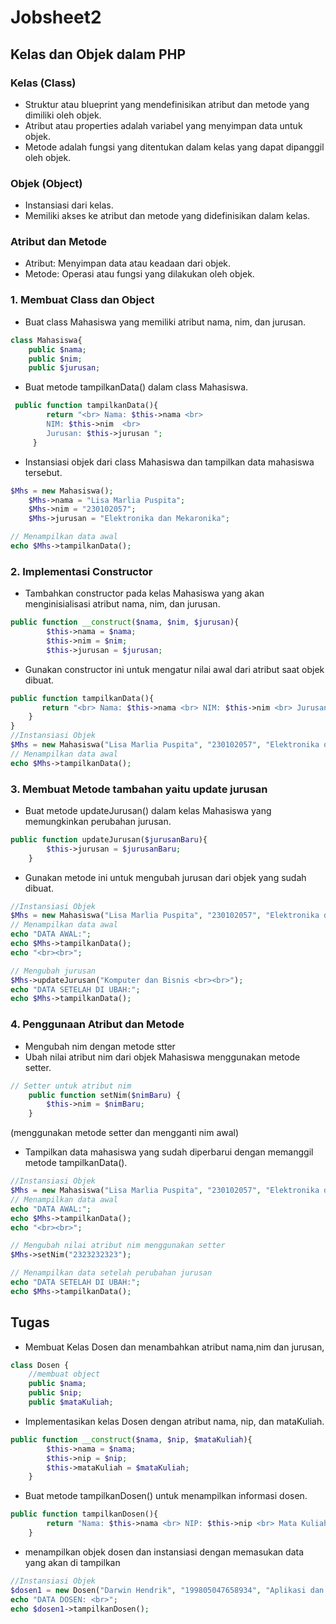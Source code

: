 # Jobsheet2
## Kelas dan Objek dalam PHP
### Kelas (Class)
- Struktur atau blueprint yang mendefinisikan atribut dan metode yang dimiliki oleh objek.
- Atribut atau properties adalah variabel yang menyimpan data untuk objek.
- Metode adalah fungsi yang ditentukan dalam kelas yang dapat dipanggil oleh objek.
### Objek (Object)
- Instansiasi dari kelas.
- Memiliki akses ke atribut dan metode yang didefinisikan dalam kelas.
### Atribut dan Metode
- Atribut: Menyimpan data atau keadaan dari objek.
- Metode: Operasi atau fungsi yang dilakukan oleh objek.

### 1. Membuat Class dan Object
- Buat class Mahasiswa yang memiliki atribut nama, nim, dan jurusan.
```php
class Mahasiswa{
    public $nama;
    public $nim;
    public $jurusan;
```
- Buat metode tampilkanData() dalam class Mahasiswa.
```php
 public function tampilkanData(){
        return "<br> Nama: $this->nama <br>
        NIM: $this->nim  <br> 
        Jurusan: $this->jurusan ";
     }
```
- Instansiasi objek dari class Mahasiswa dan tampilkan data mahasiswa tersebut.
```php
$Mhs = new Mahasiswa();
    $Mhs->nama = "Lisa Marlia Puspita";
    $Mhs->nim = "230102057";
    $Mhs->jurusan = "Elektronika dan Mekaronika";

// Menampilkan data awal
echo $Mhs->tampilkanData();
```
### 2. Implementasi Constructor
- Tambahkan constructor pada kelas Mahasiswa yang akan menginisialisasi
atribut nama, nim, dan jurusan.
```php
public function __construct($nama, $nim, $jurusan){
        $this->nama = $nama;
        $this->nim = $nim;
        $this->jurusan = $jurusan;
```
- Gunakan constructor ini untuk mengatur nilai awal dari atribut saat objek dibuat.
```php
public function tampilkanData(){
       return "<br> Nama: $this->nama <br> NIM: $this->nim <br> Jurusan: $this->jurusan";
    }
}
//Instansiasi Objek
$Mhs = new Mahasiswa("Lisa Marlia Puspita", "230102057", "Elektronika dan Mekaronika");
// Menampilkan data awal
echo $Mhs->tampilkanData();
```
### 3. Membuat Metode tambahan yaitu update jurusan
- Buat metode updateJurusan() dalam kelas Mahasiswa yang memungkinkan
perubahan jurusan.
```php
public function updateJurusan($jurusanBaru){
        $this->jurusan = $jurusanBaru;
    }
```
- Gunakan metode ini untuk mengubah jurusan dari objek yang sudah dibuat.
```php
//Instansiasi Objek
$Mhs = new Mahasiswa("Lisa Marlia Puspita", "230102057", "Elektronika dan Mekaronika");
// Menampilkan data awal
echo "DATA AWAL:";
echo $Mhs->tampilkanData();
echo "<br><br>";

// Mengubah jurusan
$Mhs->updateJurusan("Komputer dan Bisnis <br><br>");
echo "DATA SETELAH DI UBAH:";
echo $Mhs->tampilkanData();
```
### 4. Penggunaan Atribut dan Metode
- Mengubah nim dengan metode stter
- Ubah nilai atribut nim dari objek Mahasiswa menggunakan metode setter.
```php
// Setter untuk atribut nim
    public function setNim($nimBaru) {
        $this->nim = $nimBaru;
    }
```
(menggunakan metode setter dan mengganti nim awal)
- Tampilkan data mahasiswa yang sudah diperbarui dengan memanggil metode
tampilkanData().
```php
//Instansiasi Objek
$Mhs = new Mahasiswa("Lisa Marlia Puspita", "230102057", "Elektronika dan Mekaronika");
// Menampilkan data awal
echo "DATA AWAL:";
echo $Mhs->tampilkanData();
echo "<br><br>";

// Mengubah nilai atribut nim menggunakan setter
$Mhs->setNim("2323232323");

// Menampilkan data setelah perubahan jurusan
echo "DATA SETELAH DI UBAH:";
echo $Mhs->tampilkanData();
```

## Tugas
- Membuat Kelas Dosen dan menambahkan atribut nama,nim dan jurusan,
```php
class Dosen {
    //membuat object
    public $nama;
    public $nip;
    public $mataKuliah;
```
- Implementasikan kelas Dosen dengan atribut nama, nip, dan mataKuliah.
```php
public function __construct($nama, $nip, $mataKuliah){
        $this->nama = $nama;
        $this->nip = $nip;
        $this->mataKuliah = $mataKuliah;
    }
```
- Buat metode tampilkanDosen() untuk menampilkan informasi dosen.
```php
public function tampilkanDosen(){
        return "Nama: $this->nama <br> NIP: $this->nip <br> Mata Kuliah: $this->mataKuliah ";
    }
```
- menampilkan objek dosen dan instansiasi dengan memasukan data yang akan di tampilkan
```php
//Instansiasi Objek
$dosen1 = new Dosen("Darwin Hendrik", "199805047658934", "Aplikasi dan Komputer");
echo "DATA DOSEN: <br>";
echo $dosen1->tampilkanDosen();
```


